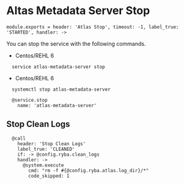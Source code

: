 
# Altas Metadata Server Stop

    module.exports = header: 'Atlas Stop', timeout: -1, label_true: 'STARTED', handler: ->

You can stop the service with the following commands.
* Centos/REHL 6
```
  service atlas-metadata-server stop
```
* Centos/REHL 6
```
  systemctl stop atlas-metadata-server
```

      @service.stop
        name: 'atlas-metadata-server'

## Stop Clean Logs

      @call
        header: 'Stop Clean Logs'
        label_true: 'CLEANED'
        if: -> @config.ryba.clean_logs
        handler: ->
          @system.execute
            cmd: "rm -f #{@config.ryba.atlas.log_dir}/*"
            code_skipped: 1
